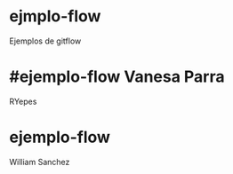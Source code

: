 # ejmplo-flow
Ejemplos de gitflow

#ejemplo-flow
Vanesa Parra
=======
RYepes
# ejemplo-flow
William Sanchez

